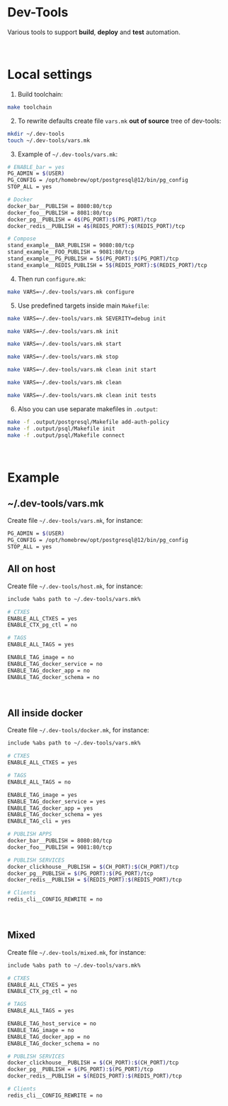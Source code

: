 # Dev-Tools
Various tools to support **build**, **deploy** and **test** automation.

<br>

# Local settings
1. Build toolchain:
```bash
make toolchain
```
2. To rewrite defaults create file `vars.mk` **out of source** tree of dev-tools:
```bash
mkdir ~/.dev-tools
touch ~/.dev-tools/vars.mk
```
3. Example of `~/.dev-tools/vars.mk`:
```bash
# ENABLE_bar = yes
PG_ADMIN = $(USER)
PG_CONFIG = /opt/homebrew/opt/postgresql@12/bin/pg_config
STOP_ALL = yes

# Docker
docker_bar__PUBLISH = 8080:80/tcp
docker_foo__PUBLISH = 8081:80/tcp
docker_pg__PUBLISH = 4$(PG_PORT):$(PG_PORT)/tcp
docker_redis__PUBLISH = 4$(REDIS_PORT):$(REDIS_PORT)/tcp

# Compose
stand_example__BAR_PUBLISH = 9080:80/tcp
stand_example__FOO_PUBLISH = 9081:80/tcp
stand_example__PG_PUBLISH = 5$(PG_PORT):$(PG_PORT)/tcp
stand_example__REDIS_PUBLISH = 5$(REDIS_PORT):$(REDIS_PORT)/tcp
```
4. Then run `configure.mk`:
```bash
make VARS=~/.dev-tools/vars.mk configure
```
5. Use predefined targets inside main `Makefile`:
```bash
make VARS=~/.dev-tools/vars.mk SEVERITY=debug init
```

```bash
make VARS=~/.dev-tools/vars.mk init
```

```bash
make VARS=~/.dev-tools/vars.mk start
```

```bash
make VARS=~/.dev-tools/vars.mk stop
```

```bash
make VARS=~/.dev-tools/vars.mk clean init start
```

```bash
make VARS=~/.dev-tools/vars.mk clean
```

```bash
make VARS=~/.dev-tools/vars.mk clean init tests
```
6. Also you can use separate makefiles in `.output`:
```bash
make -f .output/postgresql/Makefile add-auth-policy
make -f .output/psql/Makefile init
make -f .output/psql/Makefile connect
```

<br>

# Example
## ~/.dev-tools/vars.mk
Create file `~/.dev-tools/vars.mk`, for instance:
```bash
PG_ADMIN = $(USER)
PG_CONFIG = /opt/homebrew/opt/postgresql@12/bin/pg_config
STOP_ALL = yes
```

## All on host
Create file `~/.dev-tools/host.mk`, for instance:
```bash
include %abs path to ~/.dev-tools/vars.mk%

# CTXES
ENABLE_ALL_CTXES = yes
ENABLE_CTX_pg_ctl = no

# TAGS
ENABLE_ALL_TAGS = yes

ENABLE_TAG_image = no
ENABLE_TAG_docker_service = no
ENABLE_TAG_docker_app = no
ENABLE_TAG_docker_schema = no
```

<br>

## All inside docker
Create file `~/.dev-tools/docker.mk`, for instance:
```bash
include %abs path to ~/.dev-tools/vars.mk%

# CTXES
ENABLE_ALL_CTXES = yes

# TAGS
ENABLE_ALL_TAGS = no

ENABLE_TAG_image = yes
ENABLE_TAG_docker_service = yes
ENABLE_TAG_docker_app = yes
ENABLE_TAG_docker_schema = yes
ENABLE_TAG_cli = yes

# PUBLISH APPS
docker_bar__PUBLISH = 8080:80/tcp
docker_foo__PUBLISH = 9081:80/tcp

# PUBLISH SERVICES
docker_clickhouse__PUBLISH = $(CH_PORT):$(CH_PORT)/tcp
docker_pg__PUBLISH = $(PG_PORT):$(PG_PORT)/tcp
docker_redis__PUBLISH = $(REDIS_PORT):$(REDIS_PORT)/tcp

# Clients
redis_cli__CONFIG_REWRITE = no
```

<br>

## Mixed
Create file `~/.dev-tools/mixed.mk`, for instance:
```bash
include %abs path to ~/.dev-tools/vars.mk%

# CTXES
ENABLE_ALL_CTXES = yes
ENABLE_CTX_pg_ctl = no

# TAGS
ENABLE_ALL_TAGS = yes

ENABLE_TAG_host_service = no
ENABLE_TAG_image = no
ENABLE_TAG_docker_app = no
ENABLE_TAG_docker_schema = no

# PUBLISH SERVICES
docker_clickhouse__PUBLISH = $(CH_PORT):$(CH_PORT)/tcp
docker_pg__PUBLISH = $(PG_PORT):$(PG_PORT)/tcp
docker_redis__PUBLISH = $(REDIS_PORT):$(REDIS_PORT)/tcp

# Clients
redis_cli__CONFIG_REWRITE = no
```